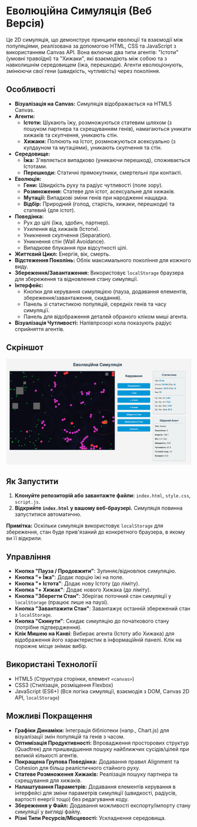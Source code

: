 # Еволюційна Симуляція (Веб Версія)

Це 2D симуляція, що демонструє принципи еволюції та взаємодії між популяціями, реалізована за допомогою HTML, CSS та JavaScript з використанням Canvas API. Вона включає два типи агентів: "Істоти" (умовні травоїдні) та "Хижаки", які взаємодіють між собою та з навколишнім середовищем (їжа, перешкоди). Агенти еволюціонують, змінюючи свої гени (швидкість, чутливість) через покоління.

## Особливості

*   **Візуалізація на Canvas:** Симуляція відображається на HTML5 Canvas.
*   **Агенти:**
    *   **Істоти:** Шукають їжу, розмножуються статевим шляхом (з пошуком партнера та схрещуванням генів), намагаються уникати хижаків та скупчення, уникають стін.
    *   **Хижаки:** Полюють на Істот, розмножуються асексуально (з кулдауном та мутаціями), уникають скупчення та стін.
*   **Середовище:**
    *   **Їжа:** З'являється випадково (уникаючи перешкод), споживається Істотами.
    *   **Перешкоди:** Статичні прямокутники, смертельні при контакті.
*   **Еволюція:**
    *   **Гени:** Швидкість руху та радіус чутливості (поле зору).
    *   **Розмноження:** Статеве для істот, асексуальне для хижаків.
    *   **Мутації:** Випадкові зміни генів при народженні нащадка.
    *   **Відбір:** Природний (голод, старість, хижаки, перешкоди) та статевий (для істот).
*   **Поведінка:**
    *   Рух до цілі (їжа, здобич, партнер).
    *   Ухилення від хижаків (Істоти).
    *   Уникнення скупчення (Separation).
    *   Уникнення стін (Wall Avoidance).
    *   Випадкове блукання при відсутності цілі.
*   **Життєвий Цикл:** Енергія, вік, смерть.
*   **Відстеження Поколінь:** Облік максимального покоління для кожного виду.
*   **Збереження/Завантаження:** Використовує `localStorage` браузера для збереження та відновлення стану симуляції.
*   **Інтерфейс:**
    *   Кнопки для керування симуляцією (пауза, додавання елементів, збереження/завантаження, скидання).
    *   Панель зі статистикою популяцій, середніх генів та часу симуляції.
    *   Панель для відображення деталей обраного кліком миші агента.
*   **Візуалізація Чутливості:** Напівпрозорі кола показують радіус сприйняття агентів.

## Скріншот

<!-- Додайте сюди скріншот вашої симуляції! -->
![Приклад веб-симуляції](../src/web_example.png)

## Як Запустити

1.  **Клонуйте репозиторій або завантажте файли:** `index.html`, `style.css`, `script.js`.
2.  **Відкрийте `index.html` у вашому веб-браузері.** Симуляція повинна запуститися автоматично.

**Примітка:** Оскільки симуляція використовує `localStorage` для збереження, стан буде прив'язаний до конкретного браузера, в якому ви її відкрили.

## Управління

*   **Кнопка "Пауза / Продовжити"**: Зупиняє/відновлює симуляцію.
*   **Кнопка "+ Їжа"**: Додає порцію їжі на поле.
*   **Кнопка "+ Істота"**: Додає нову Істоту (до ліміту).
*   **Кнопка "+ Хижак"**: Додає нового Хижака (до ліміту).
*   **Кнопка "Зберегти Стан"**: Зберігає поточний стан симуляції у `localStorage` (працює лише на паузі).
*   **Кнопка "Завантажити Стан"**: Завантажує останній збережений стан з `localStorage`.
*   **Кнопка "Скинути"**: Скидає симуляцію до початкового стану (потрібне підтвердження).
*   **Клік Мишею на Канві**: Вибирає агента (Істоту або Хижака) для відображення його характеристик в інформаційній панелі. Клік на порожнє місце знімає вибір.

## Використані Технології

*   HTML5 (Структура сторінки, елемент `<canvas>`)
*   CSS3 (Стилізація, розміщення Flexbox)
*   JavaScript (ES6+) (Вся логіка симуляції, взаємодія з DOM, Canvas 2D API, `localStorage`)

## Можливі Покращення

*   **Графіки Динаміки:** Інтеграція бібліотеки (напр., Chart.js) для візуалізації змін популяцій та генів з часом.
*   **Оптимізація Продуктивності:** Впровадження просторових структур (Quadtree) для пришвидшення пошуку найближчих сусідів/цілей при великій кількості агентів.
*   **Покращена Групова Поведінка:** Додавання правил Alignment та Cohesion для більш реалістичного стайного руху.
*   **Статеве Розмноження Хижаків:** Реалізація пошуку партнера та схрещування для хижаків.
*   **Налаштування Параметрів:** Додавання елементів керування в інтерфейсі для зміни параметрів симуляції (швидкості, радіусів, вартості енергії тощо) без редагування коду.
*   **Збереження у Файл:** Додавання можливості експорту/імпорту стану симуляції у вигляді файлу.
*   **Різні Типи Ресурсів/Місцевості:** Ускладнення середовища.